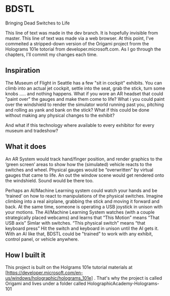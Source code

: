 ﻿# BDSTL
Bringing Dead Switches to Life

This line of text was made in the dev branch.  It is hopefully invisible from master.
This line of text was made via a web browser.  At this point, I've commeited a stripped-down version of the Origami project frorm the Holograms 101e totorial from developer.microsoft.com. As I go through the chapters, I'll commit my changes each time.

## Inspiration
The Museum of Flight in Seattle has a few "sit in cockpit" exhibits. You can climb into an actual jet cockpit, settle into the seat, grab the stick, turn some knobs ..... and nothing happens.  What if you wore an AR headset that could "paint over" the gauges and make them come to life?  What i you could paint over the windshield to render the simulator world running past you, pitching and rolling as yank and bank on the stick?  What if this could be done without making any physical changes to the exhibit?

And what if this technology where available to every exhibitor for every museum and tradeshow?

## What it does
An AR System would track hand/finger position, and render graphics to the ‘green screen’ areas to show how the (simulated) vehicle reacts to the switches and wheel. Physical gauges would be “overwritten” by virtual gauges that came to life.  An out the window scene would get rendered onto the windshield. Sound would be there too.

Perhaps an AI/Machine Learning system could watch your hands and be ‘trained’ on how to react to manipulations of the physical switches.  Imagine climbing into a real airplane, grabbing the stick and moving it forward and back.  At the same time, someone is operating a USB joystick in unison with your motions.  The AI/Machine Learning System watches (with a couple strategically placed webcams) and learns that “This Motion” means “That USB axis”  Simlar with switches.  “This physical switch” means “that keyboard press”  Hit the switch and keyboard in unison until the AI gets it.  With an AI like that, BDSTL could be "trained" to work with any exhibit, control panel, or vehicle anywhere.

## How I built it
This project is built on the Holgrams 101e tutorial materials at [https://developer.microsoft.com/en-us/windows/holographic/holograms_101e] . That's why the project is called Origami and lives under a folder called HolographicAcademy-Holograms-101
